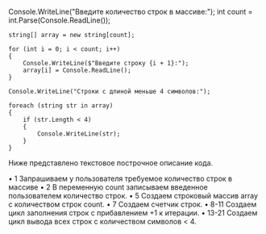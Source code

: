 Console.WriteLine("Введите количество строк в массиве:");
int count = int.Parse(Console.ReadLine());


    string[] array = new string[count];
    
    for (int i = 0; i < count; i++)
    {
        Console.WriteLine($"Введите строку {i + 1}:");
        array[i] = Console.ReadLine();
    }

    Console.WriteLine("Строки с длиной меньше 4 символов:");

    foreach (string str in array)
    {
        if (str.Length < 4)
        {
            Console.WriteLine(str);
        }
    }

Ниже представлено текстовое построчное описание кода.

•	1 Запрашиваем у пользователя требуемое количество строк в массиве
•	2 В переменную count записываем введенное пользователем количество строк.
•	5 Создаем строковый массив array с количеством строк count.
•	7 Создаем счетчик строк.
•	8-11 Создаем цикл заполнения строк с прибавлением +1 к итерации.
•	13-21 Создаем цикл вывода всех строк с количеством символов < 4.


	

